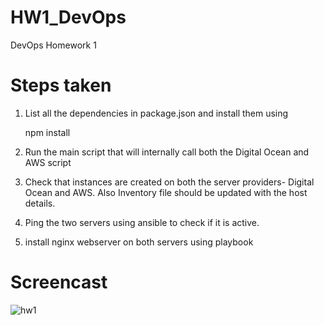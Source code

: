 # HW1_DevOps
DevOps Homework 1


# Steps taken

1. List all the dependencies in package.json and install them using  

    npm install

2. Run the main script that will internally call both the Digital Ocean and AWS script

3. Check that instances are created on both the server providers- Digital Ocean and AWS. Also Inventory file should be updated with the host details.

4. Ping the two servers using ansible to check if it is active.

5. install nginx webserver on both servers using playbook


# Screencast
![hw1](https://cloud.githubusercontent.com/assets/8634231/9923614/0bbe1df6-5cc5-11e5-844f-65b9124abf82.gif)
